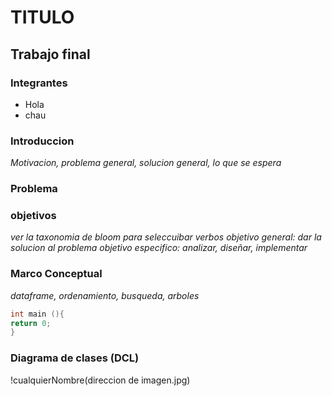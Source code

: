 TITULO
=========

Trabajo final
--------------

### Integrantes
* Hola
* chau
### Introduccion

_Motivacion, problema general, solucion general, lo que se espera_

### Problema

### objetivos

_ver la taxonomia de bloom para seleccuibar verbos_
_objetivo general: dar la solucion al problema_
_objetivo especifico: analizar, diseñar, implementar_

### Marco Conceptual

_dataframe, ordenamiento, busqueda, arboles_

``` c++
int main (){
return 0;
}
```

### Diagrama de clases (DCL)

!cualquierNombre(direccion de imagen.jpg)
